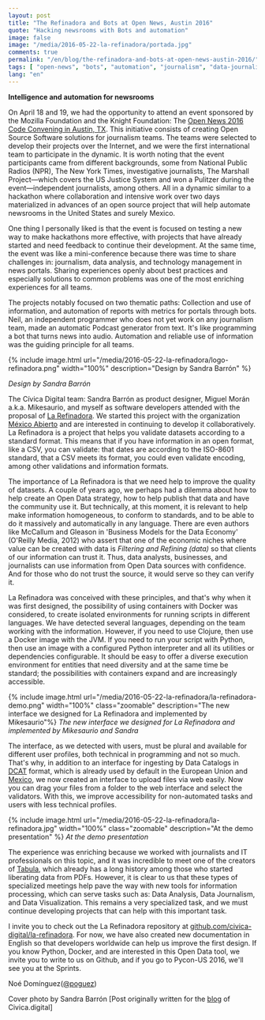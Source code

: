 ```yaml
---
layout: post
title: "The Refinadora and Bots at Open News, Austin 2016"
quote: "Hacking newsrooms with Bots and automation"
image: false
image: "/media/2016-05-22-la-refinadora/portada.jpg"
comments: true
permalink: "/en/blog/the-refinadora-and-bots-at-open-news-austin-2016/"
tags: [ "open-news", "bots", "automation", "journalism", "data-journalism", "open-source", "la-refinadora", "civic-hacking", "open-data", "docker", "python", "data-validation", "data-quality", "codeando-mexico", "civica-digital" ]
lang: "en"
---
```


__Intelligence and automation for newsrooms__

On April 18 and 19, we had the opportunity to attend an event sponsored by the Mozilla Foundation and the Knight Foundation: The [Open News 2016 Code Convening in Austin, TX](https://source.opennews.org/en-US/articles/when-bots-get-together-part-1/). This initiative consists of creating Open Source Software solutions for journalism teams. The teams were selected to develop their projects over the Internet, and we were the first international team to participate in the dynamic. It is worth noting that the event participants came from different backgrounds, some from National Public Radios (NPR), The New York Times, investigative journalists, The Marshall Project—which covers the US Justice System and won a Pulitzer during the event—independent journalists, among others. All in a dynamic similar to a hackathon where collaboration and intensive work over two days materialized in advances of an open source project that will help automate newsrooms in the United States and surely Mexico.

One thing I personally liked is that the event is focused on testing a new way to make hackathons more effective, with projects that have already started and need feedback to continue their development. At the same time, the event was like a mini-conference because there was time to share challenges in: journalism, data analysis, and technology management in news portals. Sharing experiences openly about best practices and especially solutions to common problems was one of the most enriching experiences for all teams.

The projects notably focused on two thematic paths: Collection and use of information, and automation of reports with metrics for portals through bots. Neil, an independent programmer who does not yet work on any journalism team, made an automatic Podcast generator from text. It's like programming a bot that turns news into audio. Automation and reliable use of information was the guiding principle for all teams.

{% include image.html url="/media/2016-05-22-la-refinadora/logo-refinadora.png" width="100%" description="Design by Sandra Barrón" %}

_Design by Sandra Barrón_

The Cívica Digital team: Sandra Barrón as product designer, Miguel Morán a.k.a. Mikesaurio, and myself as software developers attended with the proposal of [La Refinadora](https://github.com/civica-digital/la-refinadora). We started this project with the organization [México Abierto](https://github.com/mxabierto) and are interested in continuing to develop it collaboratively. La Refinadora is a project that helps you validate datasets according to a standard format. This means that if you have information in an open format, like a CSV, you can validate: that dates are according to the ISO-8601 standard, that a CSV meets its format, you could even validate encoding, among other validations and information formats.

The importance of La Refinadora is that we need help to improve the quality of datasets. A couple of years ago, we perhaps had a dilemma about how to help create an Open Data strategy, how to help publish that data and have the community use it. But technically, at this moment, it is relevant to help make information homogeneous, to conform to standards, and to be able to do it massively and automatically in any language. There are even authors like McCallum and Gleason in 'Business Models for the Data Economy' (O'Reilly Media, 2012) who assert that one of the economic niches where value can be created with data is _Filtering and Refining (data)_ so that clients of our information can trust it. Thus, data analysts, businesses, and journalists can use information from Open Data sources with confidence. And for those who do not trust the source, it would serve so they can verify it.

La Refinadora was conceived with these principles, and that's why when it was first designed, the possibility of using containers with Docker was considered, to create isolated environments for running scripts in different languages. We have detected several languages, depending on the team working with the information. However, if you need to use Clojure, then use a Docker image with the JVM. If you need to run your script with Python, then use an image with a configured Python interpreter and all its utilities or dependencies configurable. It should be easy to offer a diverse execution environment for entities that need diversity and at the same time be standard; the possibilities with containers expand and are increasingly accessible.

{% include image.html url="/media/2016-05-22-la-refinadora/la-refinadora-demo.png" width="100%" class="zoomable" description="The new interface we designed for La Refinadora and implemented by Mikesaurio"%}
_The new interface we designed for La Refinadora and implemented by Mikesaurio and Sandra_

The interface, as we detected with users, must be plural and available for different user profiles, both technical in programming and not so much. That's why, in addition to an interface for ingesting by Data Catalogs in [DCAT](https://www.w3.org/TR/vocab-dcat/) format, which is already used by default in the European Union and [Mexico](http://www.dof.gob.mx/nota_detalle.php?codigo=5397117&fecha=18/06/2015), we now created an interface to upload files via web easily. Now you can drag your files from a folder to the web interface and select the validators. With this, we improve accessibility for non-automated tasks and users with less technical profiles.

{% include image.html url="/media/2016-05-22-la-refinadora/la-refinadora.jpg" width="100%" class="zoomable" description="At the demo presentation" %}
_At the demo presentation_

The experience was enriching because we worked with journalists and IT professionals on this topic, and it was incredible to meet one of the creators of [Tabula](http://tabula.technology/), which already has a long history among those who started liberating data from PDFs. However, it is clear to us that these types of specialized meetings help pave the way with new tools for information processing, which can serve tasks such as: Data Analysis, Data Journalism, and Data Visualization. This remains a very specialized task, and we must continue developing projects that can help with this important task.

I invite you to check out the La Refinadora repository at [github.com/civica-digital/la-refinadora](https://github.com/civica-digital/la-refinadora). For now, we have also created new documentation in English so that developers worldwide can help us improve the first design. If you know Python, Docker, and are interested in this Open Data tool, we invite you to write to us on Github, and if you go to Pycon-US 2016, we'll see you at the Sprints.

Noé Domínguez([@poguez](https://github.com/poguez))

Cover photo by Sandra Barrón
[Post originally written for the [blog](http://blog.civica.digital) of Civica.digital]
